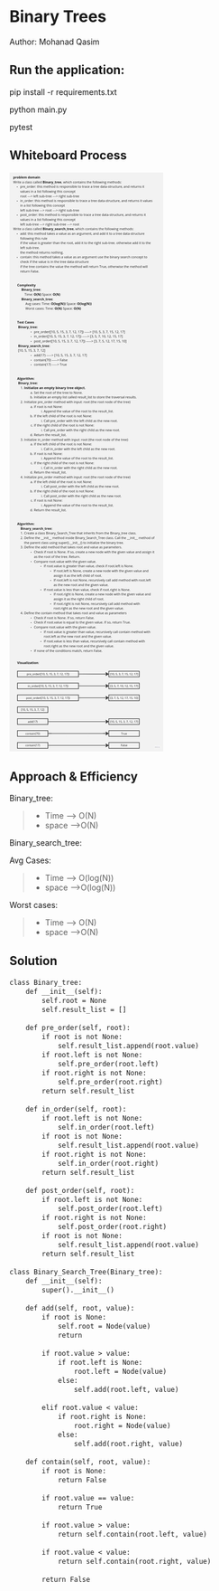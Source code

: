 # Binary Trees

Author: Mohanad Qasim 


## Run the application:

pip install -r requirements.txt

python  main.py

pytest


## Whiteboard Process

![Alt text](./Untitled%20(8).jpg)

## Approach & Efficiency

Binary_tree:
> - Time --> O(N)
> - space -->O(N)

Binary_search_tree:

Avg Cases:
> - Time --> O(log(N))
> - space -->O(log(N))

Worst cases:
> - Time --> O(N)
> - space -->O(N)

## Solution

```
class Binary_tree:
    def __init__(self):
        self.root = None
        self.result_list = []
    
    def pre_order(self, root):
        if root is not None:
            self.result_list.append(root.value)  
        if root.left is not None:
            self.pre_order(root.left)
        if root.right is not None:
            self.pre_order(root.right)
        return self.result_list
    
    def in_order(self, root):
        if root.left is not None:
            self.in_order(root.left)
        if root is not None:
            self.result_list.append(root.value)  
        if root.right is not None:
            self.in_order(root.right)
        return self.result_list
    
    def post_order(self, root):
        if root.left is not None:
            self.post_order(root.left)
        if root.right is not None:
            self.post_order(root.right)
        if root is not None:
            self.result_list.append(root.value)  
        return self.result_list

class Binary_Search_Tree(Binary_tree):
    def __init__(self):
        super().__init__()

    def add(self, root, value):
        if root is None:
            self.root = Node(value)
            return

        if root.value > value:
            if root.left is None:
                root.left = Node(value)
            else:
                self.add(root.left, value)

        elif root.value < value:
            if root.right is None:
                root.right = Node(value)
            else:
                self.add(root.right, value)

    def contain(self, root, value):
        if root is None:
            return False

        if root.value == value:
            return True

        if root.value > value:
            return self.contain(root.left, value)

        if root.value < value:
            return self.contain(root.right, value)

        return False
```